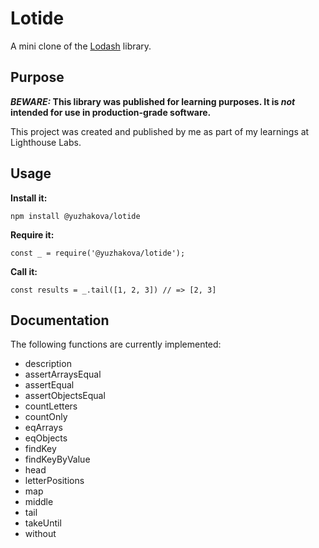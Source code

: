 # Lotide

A mini clone of the [Lodash](https://lodash.com) library.

## Purpose

**_BEWARE:_ This library was published for learning purposes. It is _not_ intended for use in production-grade software.**

This project was created and published by me as part of my learnings at Lighthouse Labs. 

## Usage

**Install it:**

`npm install @yuzhakova/lotide`

**Require it:**

`const _ = require('@yuzhakova/lotide');`

**Call it:**

`const results = _.tail([1, 2, 3]) // => [2, 3]`

## Documentation

The following functions are currently implemented:

* description
* assertArraysEqual
* assertEqual
* assertObjectsEqual
* countLetters
* countOnly
* eqArrays
* eqObjects
* findKey
* findKeyByValue
* head
* letterPositions
* map
* middle
* tail
* takeUntil
* without